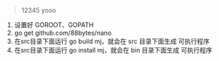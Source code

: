 > 12345 yooo

1. 设置好 GOROOT、GOPATH
2. go get github.com/88bytes/nano
3. 在src目录下面运行 go build mj，就会在 src 目录下面生成 可执行程序
4. 在src目录下面运行 go install mj，就会在 bin 目录下面生成 可执行程序